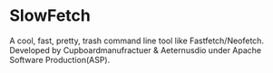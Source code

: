 # SlowFetch
A cool, fast, pretty, trash command line tool like Fastfetch/Neofetch. Developed by Cupboardmanufractuer &amp; Aeternusdio under Apache Software Production(ASP).
